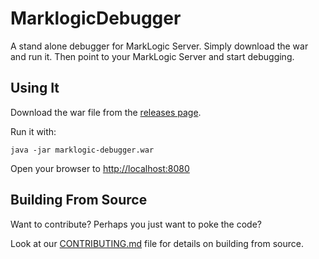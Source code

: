 # MarklogicDebugger

A stand alone debugger for MarkLogic Server. Simply download the war and run it. Then point to your MarkLogic Server and start debugging.

## Using It

Download the war file from the [releases page](https://github.com/marklogic/marklogic-data-hub/releases).

Run it with:

`java -jar marklogic-debugger.war`

Open your browser to [http://localhost:8080](http://localhost:8080)

## Building From Source

Want to contribute? Perhaps you just want to poke the code?

Look at our [CONTRIBUTING.md](https://github.com/paxtonhare/marklogic-debugger/blob/master/CONTRIBUTING.md#building-the-debugger-from-source) file for details on building from source.
